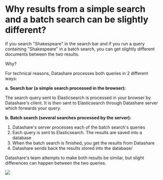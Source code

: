 # Why results from a simple search and a batch search can be slightly different?

If you search "Shakespeare" in the search bar and if you run a query containing "Shakespeare" in a batch search, you can get slightly different documents between the two results.

Why?

For technical reasons, Datashare processes both queries in 2 different ways:

**a. Search bar (a simple search processed in the browser):**

The search query sent to Elasticsearch is processed in your browser by Datashare's client. It is then sent to Elasticsearch through Datashare server which forwards your query.

**b. Batch search (several searches processed by the server):**

1. Datashare's server processes each of the batch search's queries
2. Each query is sent to Elasticsearch. The results are saved into a database
3. When the batch search is finished, you get the results from Datashare
4. Datashare sends back the results stored into the database/

Datashare's team attempts to make both results be similar, but slight differences can happen between the two queries.

![](<../../../.gitbook/assets/datashare\_search (1).png>)
